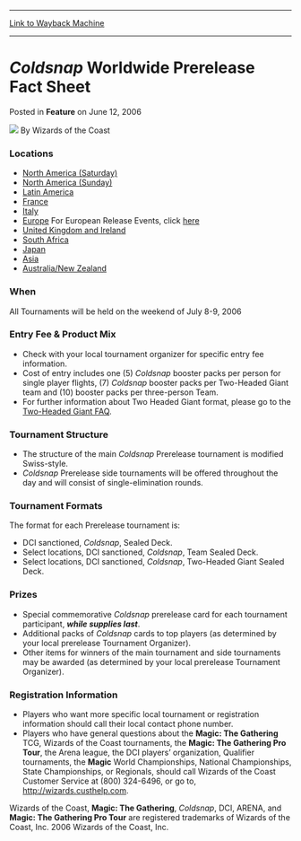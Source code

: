 
---
[Link to Wayback Machine](https://web.archive.org/web/20210503154736/https://magic.wizards.com/en/articles/archive/feature/coldsnap-worldwide-prerelease-fact-sheet-2006-06-12)

[_metadata_:author]:- "Wizards of the Coast"
[_metadata_:description]:- "Locations North America (Saturday) North America (Sunday) Latin America France Italy Europe For European Release Events, click here United Kingdom and Ireland South Africa Japan Asia Australia/New Zealand When All Tournaments will be held on the weekend of July 8-9, 2006 Entry Fee & Product Mix Check with your local tournament organizer for specific entry fee information. Cost"
[_metadata_:generator]:- "Drupal 7 (http://drupal.org)"
[_metadata_:publish_date]:- "2006-06-12"
[_metadata_:title]:- "Coldsnap Worldwide Prerelease Fact Sheet"
[_metadata_:wayback_capture_timestamp]:- "2021-05-03 15:47:36+00:00"
[_metadata_:wayback_raw_url]:- "https://web.archive.org/web/20210503154736id_/https://magic.wizards.com/en/articles/archive/feature/coldsnap-worldwide-prerelease-fact-sheet-2006-06-12"
[_metadata_:wayback_url]:- "https://magic.wizards.com/en/articles/archive/feature/coldsnap-worldwide-prerelease-fact-sheet-2006-06-12"
---


*Coldsnap* Worldwide Prerelease Fact Sheet
==========================================



 Posted in **Feature**
 on June 12, 2006 






![](https://media.magic.wizards.com/styles/auth_small/public/images/person/wizards_author.jpg)
By Wizards of the Coast











### Locations


* [North America (Saturday)](/en/articles/archive/coldsnap-worldwide-prerelease-locations-2006-06-12)
* [North America (Sunday)](/en/articles/archive/coldsnap-worldwide-prerelease-locations-2006-06-12-0)
* [Latin America](/en/articles/archive/coldsnap-worldwide-prerelease-locations-2006-06-26)
* [France](/en/articles/archive/coldsnap-worldwide-prerelease-locations-2006-06-20)
* [Italy](http://archive.wizards.com/Magic/Magazine/Article.aspx?x=mtgcom/prerelease/coldsnap-italy)
* [Europe](http://archive.wizards.com/Magic/Magazine/Article.aspx?x=mtgcom/prerelease/coldsnap-europe) For European Release Events, click [here](http://archive.wizards.com/Magic/Magazine/Article.aspx?x=mtgcom/prerelease/coldsnap-europe-release)
* [United Kingdom and Ireland](/en/articles/archive/coldsnap-worldwide-prerelease-locations-2006-06-26-0)
* [South Africa](/en/articles/archive/coldsnap-worldwide-prerelease-locations-2006-06-27)
* [Japan](/en/node/638981)
* [Asia](/en/articles/archive/coldsnap-worldwide-prerelease-locations-2006-07-03)
* [Australia/New Zealand](/en/articles/archive/coldsnap-worldwide-prerelease-locations-2006-07-05)

### When


All Tournaments will be held on the weekend of July 8-9, 2006


### Entry Fee & Product Mix


* Check with your local tournament organizer for specific entry fee information.
* Cost of entry includes one (5) *Coldsnap* booster packs per person for single player flights, (7) *Coldsnap* booster packs per Two-Headed Giant team and (10) booster packs per three-person Team.
* For further information about Two Headed Giant format, please go to the [Two-Headed Giant FAQ](http://archive.wizards.com/Magic/Magazine/Article.aspx?x=dci/announce/dci20050805a).

### Tournament Structure


* The structure of the main *Coldsnap* Prerelease tournament is modified Swiss-style.
* *Coldsnap* Prerelease side tournaments will be offered throughout the day and will consist of single-elimination rounds.

### Tournament Formats


The format for each Prerelease tournament is:


* DCI sanctioned, *Coldsnap*, Sealed Deck.
* Select locations, DCI sanctioned, *Coldsnap*, Team Sealed Deck.
* Select locations, DCI sanctioned, *Coldsnap*, Two-Headed Giant Sealed Deck.

### Prizes


* Special commemorative *Coldsnap* prerelease card for each tournament participant, ***while supplies last***.
* Additional packs of *Coldsnap* cards to top players (as determined by your local prerelease Tournament Organizer).
* Other items for winners of the main tournament and side tournaments may be awarded (as determined by your local prerelease Tournament Organizer).

### Registration Information


* Players who want more specific local tournament or registration information should call their local contact phone number.
* Players who have general questions about the **Magic: The Gathering** TCG, Wizards of the Coast tournaments, the **Magic: The Gathering Pro Tour**, the Arena league, the DCI players’ organization, Qualifier tournaments, the **Magic** World Championships, National Championships, State Championships, or Regionals, should call Wizards of the Coast Customer Service at (800) 324-6496, or go to, <http://wizards.custhelp.com>.

Wizards of the Coast, **Magic: The Gathering**, *Coldsnap*, DCI, ARENA, and **Magic: The Gathering Pro Tour** are registered trademarks of Wizards of the Coast, Inc. 2006 Wizards of the Coast, Inc.







